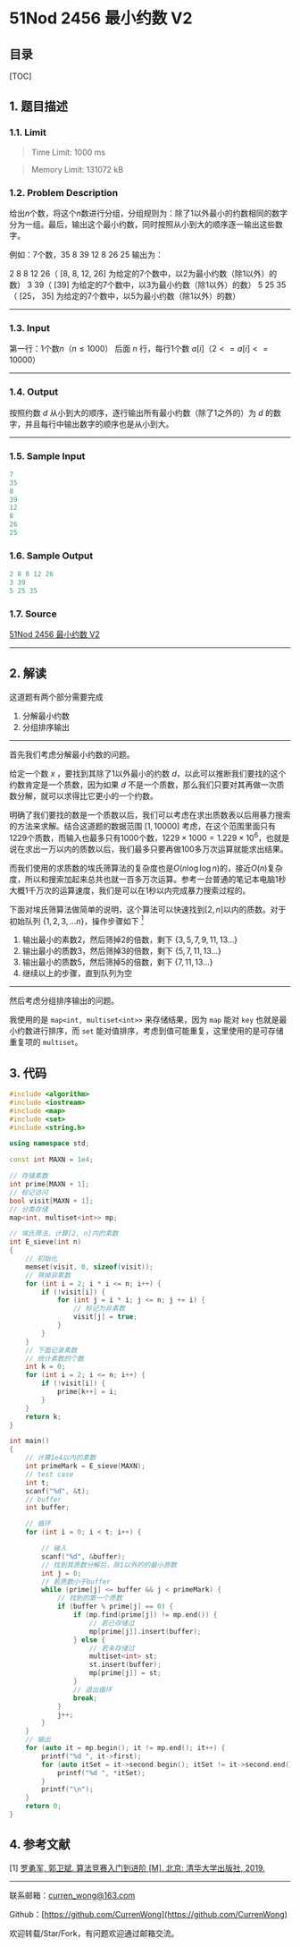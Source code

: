 51Nod 2456 最小约数 V2
===

目录
---

[TOC]

## 1. 题目描述

### 1.1. Limit

>Time Limit: 1000 ms

>Memory Limit: 131072 kB

### 1.2. Problem Description

给出$n$个数，将这个$n$数进行分组，分组规则为：除了1以外最小的约数相同的数字分为一组。最后，输出这个最小约数，同时按照从小到大的顺序逐一输出这些数字。

例如：7个数，35 8 39 12 8 26 25
输出为：

2 8 8 12 26（ [8, 8, 12, 26] 为给定的7个数中，以2为最小约数（除1以外）的数）
3 39（ [39] 为给定的7个数中，以3为最小约数（除1以外）的数）
5 25 35（ [25， 35] 为给定的7个数中，以5为最小约数（除1以外）的数）

---

### 1.3. Input

第一行：1个数$n（n \le 1000）$
后面 $n$ 行，每行1个数 $a[i]（2 <= a[i] <= 10000）$

---

### 1.4. Output

按照约数 $d$ 从小到大的顺序，逐行输出所有最小约数（除了1之外的）为 $d$ 的数字，并且每行中输出数字的顺序也是从小到大。

---

### 1.5. Sample Input

```cpp
7
35
8
39
12
8
26
25
```

### 1.6. Sample Output

```cpp
2 8 8 12 26
3 39
5 25 35
```

### 1.7. Source

[51Nod 2456 最小约数 V2](https://www.51nod.com/Challenge/Problem.html#problemId=2456)

---

## 2. 解读

这道题有两个部分需要完成

1. 分解最小约数
2. 分组排序输出

---

首先我们考虑分解最小约数的问题。

给定一个数 $x$ ，要找到其除了1以外最小的约数 $d$，以此可以推断我们要找的这个约数肯定是一个质数，因为如果 $d$ 不是一个质数，那么我们只要对其再做一次质数分解，就可以求得比它更小的一个约数。

明确了我们要找的数是一个质数以后，我们可以考虑在求出质数表以后用暴力搜索的方法来求解。结合这道题的数据范围 $[1, 10000]$ 考虑，在这个范围里面只有1229个质数，而输入也最多只有1000个数，$1229 \times 1000  = 1.229 \times 10 ^6$，也就是说在求出一万以内的质数以后，我们最多只要再做100多万次运算就能求出结果。

而我们使用的求质数的埃氏筛算法的复杂度也是$O(n \log\log n)$的，接近$O(n)$复杂度，所以和搜索加起来总共也就一百多万次运算。参考一台普通的笔记本电脑1秒大概1千万次的运算速度，我们是可以在1秒以内完成暴力搜索过程的。

下面对埃氏筛算法做简单的说明，这个算法可以快速找到$[2, n]$以内的质数。对于初始队列 $\{1, 2, 3, \dots n \}$，操作步骤如下 [<sup>1</sup>](#bib-1)

1. 输出最小的素数2，然后筛掉2的倍数，剩下 $\{ 3, 5, 7, 9, 11, 13\dots \}$
2. 输出最小的质数3，然后筛掉3的倍数，剩下 $\{5, 7, 11, 13\dots \}$
3. 输出最小的质数5，然后筛掉5的倍数，剩下 $\{ 7, 11, 13\dots \}$
4. 继续以上的步骤，直到队列为空

---

然后考虑分组排序输出的问题。

我使用的是 `map<int, multiset<int>>` 来存储结果，因为 `map` 能对 `key` 也就是最小约数进行排序，而 `set` 能对值排序，考虑到值可能重复，这里使用的是可存储重复项的 `multiset`。

## 3. 代码

```cpp
#include <algorithm>
#include <iostream>
#include <map>
#include <set>
#include <string.h>

using namespace std;

const int MAXN = 1e4;

// 存储素数
int prime[MAXN + 1];
// 标记访问
bool visit[MAXN + 1];
// 分类存储
map<int, multiset<int>> mp;

// 埃氏筛法，计算[2, n]内的素数
int E_sieve(int n)
{
    // 初始化
    memset(visit, 0, sizeof(visit));
    // 筛掉非素数
    for (int i = 2; i * i <= n; i++) {
        if (!visit[i]) {
            for (int j = i * i; j <= n; j += i) {
                // 标记为非素数
                visit[j] = true;
            }
        }
    }
    // 下面记录素数
    // 统计素数的个数
    int k = 0;
    for (int i = 2; i <= n; i++) {
        if (!visit[i]) {
            prime[k++] = i;
        }
    }
    return k;
}

int main()
{
    // 计算1e4以内的素数
    int primeMark = E_sieve(MAXN);
    // test case
    int t;
    scanf("%d", &t);
    // buffer
    int buffer;

    // 循环
    for (int i = 0; i < t; i++) {

        // 输入
        scanf("%d", &buffer);
        // 找到其质数分解后，除1以外的的最小质数
        int j = 0;
        // 若质数小于buffer
        while (prime[j] <= buffer && j < primeMark) {
            // 找到的第一个质数
            if (buffer % prime[j] == 0) {
                if (mp.find(prime[j]) != mp.end()) {
                    // 若已存储过
                    mp[prime[j]].insert(buffer);
                } else {
                    // 若未存储过
                    multiset<int> st;
                    st.insert(buffer);
                    mp[prime[j]] = st;
                }
                // 退出循环
                break;
            }
            j++;
        }
    }
    // 输出
    for (auto it = mp.begin(); it != mp.end(); it++) {
        printf("%d ", it->first);
        for (auto itSet = it->second.begin(); itSet != it->second.end(); itSet++) {
            printf("%d ", *itSet);
        }
        printf("\n");
    }
    return 0;
}

```

## 4. 参考文献

<div id="bib-1"></div>

[1] [罗勇军, 郭卫斌. 算法竞赛入门到进阶 [M]. 北京: 清华大学出版社, 2019.](https://baike.baidu.com/item/算法竞赛入门到进阶/23640921?fr=aladdin)

---

联系邮箱：curren_wong@163.com

Github：[https://github.com/CurrenWong](https://github.com/CurrenWong)

欢迎转载/Star/Fork，有问题欢迎通过邮箱交流。
